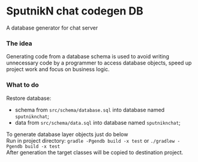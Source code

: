 # SputnikN chat codegen DB
A database generator for chat server

### The idea
Generating code from a database schema is used to avoid writing unnecessary code by a programmer to access database objects, speed up project work and focus on business logic.

### What to do
Restore database:
- schema from `src/schema/database.sql` into database named `sputniknchat`;<br>
- data from `src/schema/data.sql` into database named `sputniknchat`;

To generate database layer objects just do below<br>
Run in project directory: `gradle -Pgendb build -x test` or `./gradlew -Pgendb build -x test`<br>
After generation the target classes will be copied to destination project.